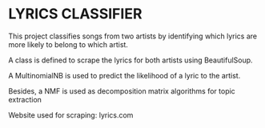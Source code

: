 # LYRICS CLASSIFIER

This project classifies songs from two artists by identifying which lyrics are more likely to belong to which artist.

A class is defined to scrape the lyrics for both artists using BeautifulSoup.

A MultinomialNB is used to predict the likelihood of a lyric to the artist.

Besides, a NMF is used as decomposition matrix algorithms for topic extraction

Website used for scraping: lyrics.com

